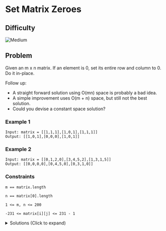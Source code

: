 # Set Matrix Zeroes

## Difficulty

![Medium](https://img.shields.io/badge/medium-ef6c00?style=for-the-badge&logoColor=white)

## Problem

Given an m x n matrix. If an element is 0, set its entire row and column to 0. Do it in-place.

Follow up:

- A straight forward solution using O(mn) space is probably a bad idea.
- A simple improvement uses O(m + n) space, but still not the best solution.
- Could you devise a constant space solution?

### Example 1

```
Input: matrix = [[1,1,1],[1,0,1],[1,1,1]]
Output: [[1,0,1],[0,0,0],[1,0,1]]
```

### Example 2

```
Input: matrix = [[0,1,2,0],[3,4,5,2],[1,3,1,5]]
Output: [[0,0,0,0],[0,4,5,0],[0,3,1,0]]
```

### Constraints

`m == matrix.length`

`n == matrix[0].length`

`1 <= m, n <= 200`

`-231 <= matrix[i][j] <= 231 - 1`

<details>
  <summary>Solutions (Click to expand)</summary>

### Explanation

#### Set of Rows and Columns

For every `0` found at `matrix[i][j]` we find in the matrix we have to mark all the cells in the entire row indexed `i` and the entire column indexed at `j` as `0`. We can keep track of the rows and column we need make as `0` by storing the indices into sets, one for row indices and one for column indices. After traversing the entire matrix we will iterate over the entries in the sets and mark all of the rows and columns in our sets to `0`

```
[
[0,1,2,0],
[3,4,5,2],
[1,3,1,5]
]

rows [0]
columns [0 3]

// here cell matrix[0][0] and matrix[0][3] are 0

our sets will include indices for row 0 and columns 0 and 3. After traversing the entire matrix we will mark all these row and columns with 0

[
[0,0,0,0],
[0,4,5,0],
[0,3,1,0]
]
```

Time: `O(N * M)` where `N` is the height of the matrix and `M` is the width of the matrix

Space: `O(N + M)` `N + M` represents the total number of rows and columns

#### Marking Beginnings of Rows and Columns

Same approach as before but with using no extra space. If we can mark the rows and columns themselves to keep track of which ones to mark with `0` then we can solve this using constant space. The most intuitive way to do this is to mark the first cell of the columns and rows we want to change to zeros. Once we go back around we will change all the cells who's row or columns is marked with `0`.

If order to work correctly we need to find different way to mark the 2 outer rows and columns. Since we'll be using top most row and the left most column as a marker for all of the inner cells we'll need an different marker to mark the row and column.

For example:

```
[
[1,0,2,0],
[3,4,5,2],
[1,3,1,5]
]
```

Here `[0][1]` would mark the first row to be changed to zeros. We can't change the beginning of the first row `[0][0]` since that would also mark the first column. We can instead have a flag that indicates if the first row or columns are marked.

Time: `O(N * M)` where `N` is the height of the matrix and `M` is the width of the matrix

Space: `O(1)`

- [JavaScript](./set-matrix-zeroes.js)
- [TypeScript](./set-matrix-zeroes.ts)
- [Java](./set-matrix-zeroes.java)
- [Go](./set-matrix-zeroes.go)

</details>
